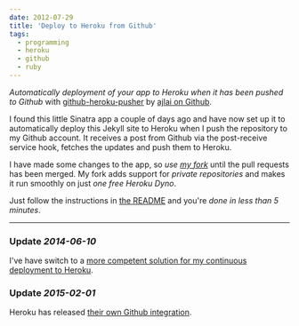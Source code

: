 ```yaml
---
date: 2012-07-29
title: 'Deploy to Heroku from Github'
tags:
  - programming
  - heroku
  - github
  - ruby
---
```


_Automatically deployment of your app to Heroku when it has been pushed to Github_ with [github-heroku-pusher](https://github.com/ajlai/github-heroku-pusher) by [ajlai on Github](https://github.com/ajlai).

I found this little Sinatra app a couple of days ago and have now set up it to automatically deploy this Jekyll site to Heroku when I push the repository to my Github account. It receives a post from Github via the post-receive service hook, fetches the updates and push them to Heroku.

I have made some changes to the app, so _use [my fork](https://github.com/himynameisjonas/github-heroku-pusher)_ until the pull requests has been merged. My fork adds support for _private repositories_ and makes it run smoothly on just _one free Heroku Dyno_.

Just follow the instructions in [the README](https://github.com/himynameisjonas/github-heroku-pusher) and you're _done in less than 5 minutes_.

---

### Update _2014-06-10_

I've have switch to a [more competent solution for my continuous deployment to Heroku](https://github.com/himynameisjonas/heroku-deployer).

### Update _2015-02-01_

Heroku has released [their own Github integration](/2015-01-06-heroku-github-integration).
